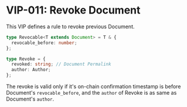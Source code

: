 # VIP-011: Revoke Document

This VIP defines a rule to revoke previous Document.

```ts
type Revocable<T extends Document> = T & {
  revocable_before: number;
};
```

```ts
type Revoke = {
  revoked: string; // Document Permalink
  author: Author;
};
```

The revoke is valid only if it's on-chain confirmation timestamp is before Document's `revocable_before`, and the `author` of Revoke is as same as Document's `author`.
